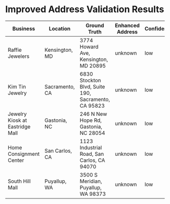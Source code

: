 # Improved Address Validation Results

| Business | Location | Ground Truth | Enhanced Address | Confidence | Match? |
|----------|----------|--------------|------------------|------------|--------|
| Raffie Jewelers | Kensington, MD | 3774 Howard Ave, Kensington, MD 20895 | unknown | low | ❌ |
| Kim Tin Jewelry | Sacramento, CA | 6830 Stockton Blvd, Suite 190, Sacramento, CA 95823 | unknown | low | ❌ |
| Jewelry Kiosk at Eastridge Mall | Gastonia, NC | 246 N New Hope Rd, Gastonia, NC 28054 | unknown | low | ❌ |
| Home Consignment Center | San Carlos, CA | 1123 Industrial Road, San Carlos, CA 94070 | unknown | low | ❌ |
| South Hill Mall | Puyallup, WA | 3500 S Meridian, Puyallup, WA 98373 | unknown | low | ❌ |
